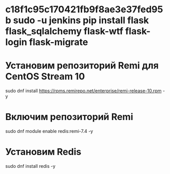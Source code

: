
c18f1c95c170421fb9f8ae3e37fed95b
sudo -u jenkins pip install flask flask_sqlalchemy flask-wtf flask-login flask-migrate
===
# Установим репозиторий Remi для CentOS Stream 10
sudo dnf install https://rpms.remirepo.net/enterprise/remi-release-10.rpm -y

# Включим репозиторий Remi
sudo dnf module enable redis:remi-7.4 -y

# Установим Redis
sudo dnf install redis -y
